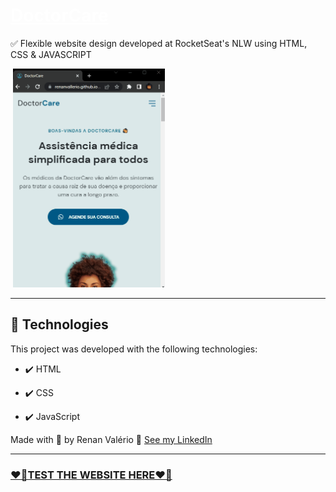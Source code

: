 <h1 aling="center">
  <br>
   <a href="https://renanvallerio.github.io/doctorcare/" style="color: white" >Doctor<strong>Care</strong></a>
  <br>
</h1>

<p aling="center">✅ Flexible website design developed at RocketSeat's NLW using HTML, CSS & JAVASCRIPT </p> 

<div aling="center">
  <img src="assets/doctorcareDesktop.gif" alt="" height="350">
  <img src="assets/doctorcareMobile.gif" alt="" height="350">
</div>

---

## 🚀 Technologies

This project was developed with the following technologies:

- ✔️ HTML

- ✔️ CSS

- ✔️ JavaScript

Made with 🧡 by Renan Valério 👋 [See my LinkedIn](https://www.linkedin.com/in/renanvallerio/)
<br>

---

<h3 aling="center">
  <a href="https://renanvallerio.github.io/doctorcare/" >❤️‍🔥TEST THE WEBSITE HERE❤️‍🔥</a> 
  <br>
</h3>
